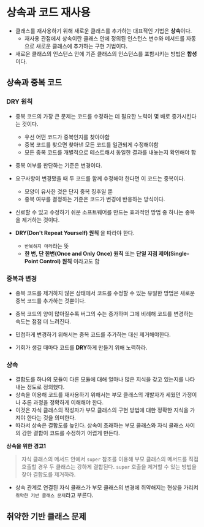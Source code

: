# 상속과 코드 재사용

* 클래스를 재사용하기 위해 새로운 클래스를 추가하는 대표적인 기법은 **상속**이다.
  * 재사용 관점에서 상속이란 클래스 안에 정의된 인스턴스 변수와 메서드를 자동으로 새로운 클래스에 추가하는 구현 기법이다.
* 새로운 클래스의 인스턴스 안에 기존 클래스의 인스턴스를 포함시키는 방법은 **합성**이다.

## 상속과 중복 코드

### DRY 원칙

* 중복 코드의 가장 큰 문제는 코드를 수정하는 데 필요한 노력이 몇 배로 증가시킨다는 것이다.
  * 우선 어떤 코드가 중복인지를 찾아야함
  * 중복 코드를 찾으면 찾아낸 모든 코드를 일관되게 수정해야함
  * 모든 중복 코드를 개별적으로 테스트해서 동일한 결과를 내놓는지 확인해야 함

* 중복 여부를 판단하는 기준은 변경이다. 
* 요구사항이 변경됐을 때 두 코드를 함께 수정해야 한다면 이 코드는 중복이다.
  * 모양이 유사한 것은 단지 중복 징후일 뿐
  * 중복 여부를 결정하는 기준은 코드가 변경에 반응하는 방식이다.

* 신로할 수 있고 수정하기 쉬운 소프트웨어를 만드는 효과적인 방법 중 하나는 중복을 제거하는 것이다.
* **DRY(Don't Repeat Yourself) 원칙** 을 따라야 한다.
  * `반복하지 마라`라는 뜻
  * **한 번, 단 한번(Once and Only Once) 원칙** 또는 **단일 지점 제어(Single-Point Control) 원칙** 이라고도 함


### 중복과 변경

* 중복 코드를 제거하지 않은 상태에서 코드를 수정할 수 있는 유일한 방법은 새로운 중복 코드를 추가하는 것뿐이다.
* 중복 코드의 양이 많아질수록 버그의 수는 증가하며 그에 비례해 코드를 변경하는 속도는 점점 더 느려진다.

* 민첩하게 변경하기 위해서는 중복 코드를 추가하는 대신 제거해야한다.
* 기회가 생길 때마다 코드를 **DRY**하게 만들기 위해 노력하라.


### 상속

* 결합도를 하나의 모듈이 다른 모듈에 대해 얼마나 많은 지식을 갖고 있는지를 나타내는 정도로 정의했다.
* 상속을 이용해 코드를 재사용하기 위해서는 부모 클래스의 개발자가 세웠던 가정이나 추론 과정을 정확하게 이해해야 한다.
* 이것은 자식 클래스의 작성자가 부모 클래스의 구현 방법에 대한 정확한 지식을 가져야 한다는 것을 의미한다.
* 따라서 상속은 결합도를 높인다. 상속이 초래하는 부모 클래스와 자식 클래스 사이의 강한 결합이 코드를 수정하기 어렵게 만든다.

**상속을 위한 경고1**

> 자식 클래스의 메서드 안에서 `super` 참조를 이용해 부모 클래스의 메서드를 직접 호출할 경우 두 클래스는 강하게 결합된다.
> `super` 호출을 제거할 수 있는 방법을 찾아 결합도를 제거하라.


* 상속 관계로 연결된 자식 클래스가 부모 클래스의 변경에 취약해지는 현상을 가리켜 `취약한 기반 클래스 문제`라고 부른다.

## 취약한 기반 클래스 문제